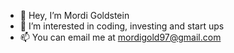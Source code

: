 - 👋 Hey, I’m Mordi Goldstein
- 👀 I’m interested in coding, investing and start ups
- 📫 You can email me at mordigold97@gmail.com

<!---
MGoldstein18/MGoldstein18 is a ✨ special ✨ repository because its `README.md` (this file) appears on your GitHub profile.
You can click the Preview link to take a look at your changes.
--->

